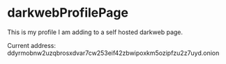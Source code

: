 # darkwebProfilePage
This is my profile I am adding to a self hosted darkweb page.

Current address:
ddyrmobnw2uzqbrosxdvar7cw253eif42zbwipoxkm5ozipfzu2z7uyd.onion
